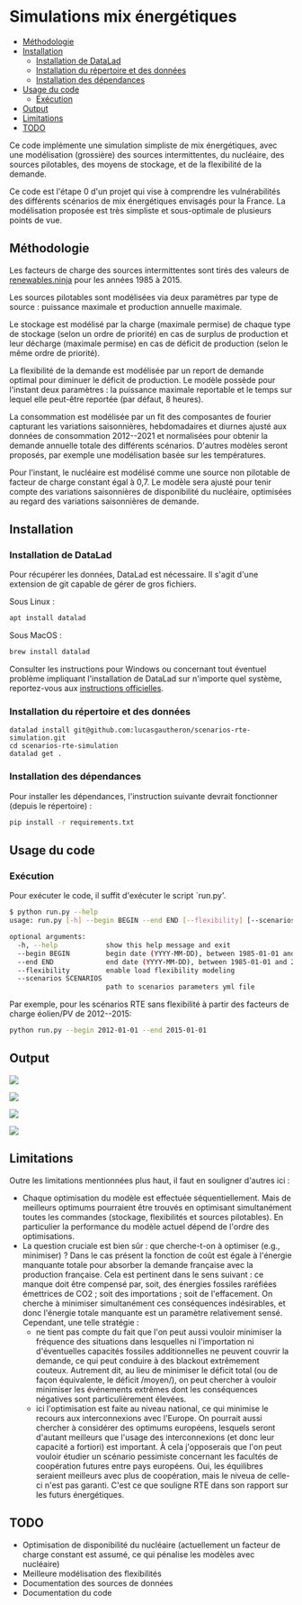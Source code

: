 # Simulations mix énergétiques

- [Méthodologie](#méthodologie)
- [Installation](#installation)
  - [Installation de DataLad](#installation-de-datalad)
  - [Installation du répertoire et des données](#installation-du-répertoire-et-des-données)
  - [Installation des dépendances](#installation-des-dépendances)
- [Usage du code](#usage-du-code)
  - [Exécution](#exécution)
- [Output](#output)
- [Limitations](#limitations)
- [TODO](#todo)

Ce code implémente une simulation simpliste de mix énergétiques, avec une modélisation (grossière) des sources intermittentes, du nucléaire, des sources pilotables, des moyens de stockage, et de la flexibilité de la demande.

Ce code est l'étape 0 d'un projet qui vise à comprendre les vulnérabilités des différents scénarios de mix énergétiques envisagés pour la France. La modélisation proposée est très simpliste et sous-optimale de plusieurs points de vue.

## Méthodologie

Les facteurs de charge des sources intermittentes sont tirés des valeurs de [renewables.ninja](https://github.com/renewables-ninja) pour les années 1985 à 2015.

Les sources pilotables sont modélisées via deux paramètres par type de source : puissance maximale et production annuelle maximale.

Le stockage est modélisé par la charge (maximale permise) de chaque type de stockage (selon un ordre de priorité) en cas de surplus de production et leur décharge (maximale permise) en cas de déficit de production (selon le même ordre de priorité).

La flexibilité de la demande est modélisée par un report de demande optimal pour diminuer le déficit de production. Le modèle possède pour l'instant deux paramètres : la puissance maximale reportable et le temps sur lequel elle peut-être reportée (par défaut, 8 heures).

La consommation est modélisée par un fit des composantes de fourier capturant les variations saisonnières, hebdomadaires et diurnes ajusté aux données de consommation 2012--2021 et normalisées pour obtenir la demande annuelle totale des différents scénarios. D'autres modèles seront proposés, par exemple une modélisation basée sur les températures.

Pour l'instant, le nucléaire est modélisé comme une source non pilotable de facteur de charge constant égal à 0,7.
Le modèle sera ajusté pour tenir compte des variations saisonnières de disponibilité du nucléaire, optimisées au regard des variations saisonnières de demande.

## Installation

### Installation de DataLad

Pour récupérer les données, DataLad est nécessaire. Il s'agit d'une extension de git capable de gérer de gros fichiers.

Sous Linux :

```bash
apt install datalad
```

Sous MacOS :

```bash
brew install datalad
```

Consulter les instructions pour Windows ou concernant tout éventuel problème impliquant l'installation de DataLad sur n'importe quel système, reportez-vous aux [instructions officielles](https://handbook.datalad.org/en/latest/intro/installation.html#install-datalad).

### Installation du répertoire et des données

```
datalad install git@github.com:lucasgautheron/scenarios-rte-simulation.git
cd scenarios-rte-simulation
datalad get .
```

### Installation des dépendances

Pour installer les dépendances, l'instruction suivante devrait fonctionner (depuis le répertoire) :
 
```bash
pip install -r requirements.txt
```

## Usage du code

### Exécution

Pour exécuter le code, il suffit d'exécuter le script `run.py'.

```bash
$ python run.py --help
usage: run.py [-h] --begin BEGIN --end END [--flexibility] [--scenarios SCENARIOS]

optional arguments:
  -h, --help            show this help message and exit
  --begin BEGIN         begin date (YYYY-MM-DD), between 1985-01-01 and 2015-01-01
  --end END             end date (YYYY-MM-DD), between 1985-01-01 and 2015-01-01
  --flexibility         enable load flexibility modeling
  --scenarios SCENARIOS
                        path to scenarios parameters yml file
```

Par exemple, pour les scénarios RTE sans flexibilité à partir des facteurs de charge éolien/PV de 2012--2015:

```bash
python run.py --begin 2012-01-01 --end 2015-01-01
```

## Output

![](output/load_supply.png)

![](output/storage.png)

![](output/dispatch.png)

![](output/gap_distribution.png)

## Limitations

Outre les limitations mentionnées plus haut, il faut en souligner d'autres ici :

 - Chaque optimisation du modèle est effectuée séquentiellement. Mais de meilleurs optimums pourraient être trouvés en optimisant simultanément toutes les commandes (stockage, flexibilités et sources pilotables). En particulier la performance du modèle actuel dépend de l'ordre des optimisations.
 - La question cruciale est bien sûr : que cherche-t-on à optimiser (e.g., minimiser) ? Dans le cas présent la fonction de coût est égale à l'énergie manquante totale pour absorber la demande française avec la production française. Cela est pertinent dans le sens suivant : ce manque doit être compensé par, soit, des énergies fossiles raréfiées émettrices de CO2 ; soit des importations ; soit de l'effacement. On cherche à minimiser simultanément ces conséquences indésirables, et donc l'énergie totale manquante est un paramètre relativement sensé. Cependant, une telle stratégie :
   - ne tient pas compte du fait que l'on peut aussi vouloir minimiser la fréquence des situations dans lesquelles ni l'importation ni d'éventuelles capacités fossiles additionnelles ne peuvent couvrir la demande, ce qui peut conduire à des blackout extrêmement couteux. Autrement dit, au lieu de minimiser le déficit total (ou de façon équivalente, le déficit /moyen/), on peut chercher à vouloir minimiser les événements extrêmes dont les conséquences négatives sont particulièrement élevées.
   - ici l'optimisation est faite au niveau national, ce qui minimise le recours aux interconnexions avec l'Europe. On pourrait aussi chercher à considérer des optimums européens, lesquels seront d'autant meilleurs que l'usage des interconnexions (et donc leur capacité a fortiori) est important. À cela j'opposerais que l'on peut vouloir étudier un scénario pessimiste concernant les facultés de coopération futures entre pays européens. Oui, les équilibres seraient meilleurs avec plus de coopération, mais le niveua de celle-ci n'est pas garanti. C'est ce que souligne RTE dans son rapport sur les futurs énergétiques.

## TODO

  - Optimisation de disponibilité du nucléaire (actuellement un facteur de charge constant est assumé, ce qui pénalise les modèles avec nucléaire)
  - Meilleure modélisation des flexibilités
  - Documentation des sources de données
  - Documentation du code
  